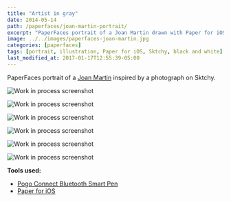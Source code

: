 ```yaml
---
title: "Artist in gray"
date: 2014-05-14
path: /paperfaces/joan-martin-portrait/
excerpt: "PaperFaces portrait of a Joan Martin drawn with Paper for iOS on an iPad."
image: ../../images/paperfaces-joan-martin.jpg
categories: [paperfaces]
tags: [portrait, illustration, Paper for iOS, Sktchy, black and white]
last_modified_at: 2017-01-17T12:55:39-05:00
---
```


PaperFaces portrait of a [Joan Martin](https://sktchy.com/Ch7GVH) inspired by a photograph on Sktchy.

![Work in process screenshot](../../images/paperfaces-joan-martin-process-1-lg.jpg)

![Work in process screenshot](../../images/paperfaces-joan-martin-process-2-lg.jpg)

![Work in process screenshot](../../images/paperfaces-joan-martin-process-3-lg.jpg)

![Work in process screenshot](../../images/paperfaces-joan-martin-process-4-lg.jpg)

![Work in process screenshot](../../images/paperfaces-joan-martin-process-5-lg.jpg)

![Work in process screenshot](../../images/paperfaces-joan-martin-process-6-lg.jpg)

**Tools used:**

- [Pogo Connect Bluetooth Smart Pen](https://www.amazon.com/gp/product/B009K448L4/ref=as_li_ss_tl?ie=UTF8&camp=1789&creative=390957&creativeASIN=B009K448L4&linkCode=as2&tag=mademist-20)
- [Paper for iOS](https://paper.bywetransfer.com/)
